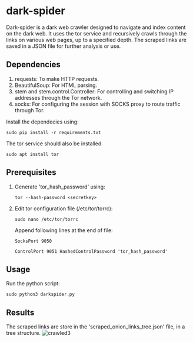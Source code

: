 # dark-spider

Dark-spider is a dark web crawler designed to navigate and index content on the dark web. It uses the tor service and recursively crawls through the links on various web pages, up to a specified depth. The scraped links are saved in a JSON file for further analysis or use.

## Dependencies

1. requests: To make HTTP requests.
2. BeautifulSoup: For HTML parsing.
3. stem and stem.control.Controller: For controlling and switching IP addresses through the Tor network.
4. socks: For configuring the session with SOCKS proxy to route traffic through Tor.

Install the dependecies using:

`sudo pip install -r requirements.txt`

The tor service should also be installed

`sudo apt install tor`

## Prerequisites

1. Generate 'tor_hash_password' using:

   `tor --hash-password <secretkey>`

2. Edit tor configuration file (/etc/tor/torrc):

   `sudo nano /etc/tor/torrc`

   Append following lines at the end of file:

   `SocksPort 9050`
   
   `ControlPort 9051
    HashedControlPassword 'tor_hash_password'`

## Usage

Run the python script:

   `sudo python3 darkspider.py`

## Results

The scraped links are store in the 'scraped_onion_links_tree.json' file, in a tree structure.
![crawled3](https://github.com/Arjun4522/dark-spider/assets/94633408/fb23c96a-c422-483a-a7e9-14b544c09bca)




    
